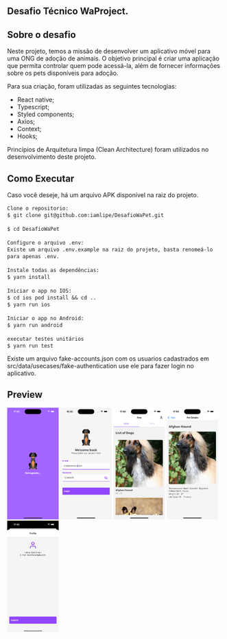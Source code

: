 ## Desafio Técnico WaProject.

## Sobre o desafio

Neste projeto, temos a missão de desenvolver um aplicativo móvel para uma ONG de adoção de animais. O objetivo principal é criar uma aplicação que permita controlar quem pode acessá-la, além de fornecer informações sobre os pets disponíveis para adoção.

Para sua criação, foram utilizadas as seguintes tecnologias:

- React native;
- Typescript;
- Styled components;
- Axios;
- Context;
- Hooks;

Princípios de Arquitetura limpa (Clean Architecture) foram utilizados no desenvolvimento deste projeto.

## Como Executar

Caso você deseje, há um arquivo APK disponível na raiz do projeto.

```terminal
Clone o repositorio:
$ git clone git@github.com:iamlipe/DesafioWaPet.git

$ cd DesafioWaPet

Configure o arquivo .env:
Existe um arquivo .env.example na raiz do projeto, basta renomeá-lo para apenas .env.

Instale todas as dependências:
$ yarn install

Iniciar o app no IOS:
$ cd ios pod install && cd ..
$ yarn run ios

Iniciar o app no Android:
$ yarn run android

executar testes unitários
$ yarn run test
```

Existe um arquivo fake-accounts.json com os usuarios cadastrados em src/data/usecases/fake-authentication use ele para fazer login no aplicativo.

## Preview

<div>
 <img src="./src/main/assets/imgs/sync-screen.png" width=120 />
 <img src="./src/main/assets/imgs/login-screen.png" width=120 />
 <img src="./src/main/assets/imgs/pets-screen.png" width=120 />
 <img src="./src/main/assets/imgs/pet-details-screen.png" width=120 />
 <img src="./src/main/assets/imgs/profile-screen.png" width=120 />
</div>
